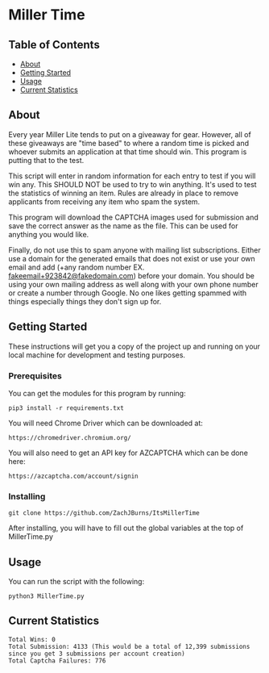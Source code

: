 # Miller Time

## Table of Contents

- [About](#about)
- [Getting Started](#getting_started)
- [Usage](#usage)
- [Current Statistics](#statistics)

## About <a name = "about"></a>

Every year Miller Lite tends to put on a giveaway for gear. However, all of these giveaways are "time based" to where a random time is picked and whoever submits an application at that time should win. This program is putting that to the test.

This script will enter in random information for each entry to test if you will win any. This SHOULD NOT be used to try to win anything. It's used to test the statistics of winning an item. Rules are already in place to remove applicants from receiving any item who spam the system.

This program will download the CAPTCHA images used for submission and save the correct answer as the name as the file. This can be used for anything you would like.

Finally, do not use this to spam anyone with mailing list subscriptions. Either use a domain for the generated emails that does not exist or use your own email and add (+any random number EX. fakeemail+923842@fakedomain.com) before your domain. You should be using your own mailing address as well along with your own phone number or create a number through Google. No one likes getting spammed with things especially things they don't sign up for.

## Getting Started <a name = "getting_started"></a>

These instructions will get you a copy of the project up and running on your local machine for development and testing purposes.

### Prerequisites

You can get the modules for this program by running:

```
pip3 install -r requirements.txt
```
You will need Chrome Driver which can be downloaded at:
```
https://chromedriver.chromium.org/
```
You will also need to get an API key for AZCAPTCHA which can be done here:
```
https://azcaptcha.com/account/signin
```


### Installing

```
git clone https://github.com/ZachJBurns/ItsMillerTime
```

After installing, you will have to fill out the global variables at the top of MillerTime.py
## Usage <a name = "usage"></a>

You can run the script with the following:
```
python3 MillerTime.py
```

## Current Statistics <a name = "statistics"></a>
```
Total Wins: 0
Total Submission: 4133 (This would be a total of 12,399 submissions since you get 3 submissions per account creation)
Total Captcha Failures: 776
```
